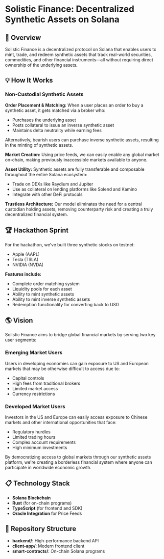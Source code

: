 # Solistic Finance: Decentralized Synthetic Assets on Solana

## 🚀 Overview
Solistic Finance is a decentralized protocol on Solana that enables users to mint, trade, and redeem synthetic assets that track real-world securities, commodities, and other financial instruments—all without requiring direct ownership of the underlying assets.

## 💡 How It Works
### Non-Custodial Synthetic Assets

**Order Placement & Matching:**
When a user places an order to buy a synthetic asset, it gets matched via a broker who:
- Purchases the underlying asset
- Posts collateral to issue an inverse synthetic asset
- Maintains delta neutrality while earning fees

Alternatively, bearish users can purchase inverse synthetic assets, resulting in the minting of synthetic assets.

**Market Creation:**
Using price feeds, we can easily enable any global market on-chain, making previously inaccessible markets available to anyone.

**Asset Utility:**
Synthetic assets are fully transferable and composable throughout the entire Solana ecosystem:
- Trade on DEXs like Raydium and Jupiter
- Use as collateral on lending platforms like Solend and Kamino
- Integrate with other DeFi protocols

**Trustless Architecture:**
Our model eliminates the need for a central custodian holding assets, removing counterparty risk and creating a truly decentralized financial system.

## 🏆 Hackathon Sprint
For the hackathon, we've built three synthetic stocks on testnet:
- Apple (AAPL)
- Tesla (TSLA)
- NVIDIA (NVDA)

**Features include:**
- Complete order matching system
- Liquidity pools for each asset
- Ability to mint synthetic assets
- Ability to mint inverse synthetic assets
- Redemption functionality for converting back to USD

## 🌎 Vision
Solistic Finance aims to bridge global financial markets by serving two key user segments:

### Emerging Market Users
Users in developing economies can gain exposure to US and European markets that may be otherwise difficult to access due to:
- Capital controls
- High fees from traditional brokers
- Limited market access
- Currency restrictions

### Developed Market Users
Investors in the US and Europe can easily access exposure to Chinese markets and other international opportunities that face:
- Regulatory hurdles
- Limited trading hours
- Complex account requirements
- High minimum investments

By democratizing access to global markets through our synthetic assets platform, we're creating a borderless financial system where anyone can participate in worldwide economic growth.

## 📋 Technology Stack
- **Solana Blockchain**
- **Rust** (for on-chain programs)
- **TypeScript** (for frontend and SDK)
- **Oracle Integration** for Price Feeds

## 📁 Repository Structure
- **backend/**: High-performance backend API
- **client-app/**: Modern frontend client
- **smart-contracts/**: On-chain Solana programs
